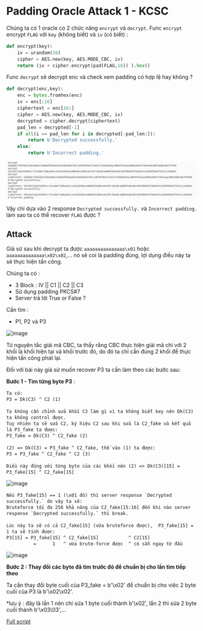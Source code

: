 # Padding Oracle Attack 1 - KCSC

Chúng ta có 1 oracle có 2 chức năng `encrypt` và `decrypt`.
Func `encrypt` encrypt `FLAG` với `key` (không biết) và `iv` (có biết) :

```py
def encrypt(key):
    iv = urandom(16)
    cipher = AES.new(key, AES.MODE_CBC, iv)
    return (iv + cipher.encrypt(pad(FLAG,16)) ).hex()
```

Func `decrypt` sẽ decrypt enc và check xem padding có hợp lệ hay không ?

```py
def decrypt(enc,key):
    enc = bytes.fromhex(enc)
    iv = enc[:16]
    ciphertext = enc[16:]
    cipher = AES.new(key, AES.MODE_CBC, iv)
    decrypted = cipher.decrypt(ciphertext)
    pad_len = decrypted[-1]
    if all(i == pad_len for i in decrypted[-pad_len:]):
        return b'Decrypted successfully.'
    else:
        return b'Incorrect padding.'
```

![image](./img/Screenshot%202022-07-02%20232453.png)

Vậy chỉ dựa vào 2 response `Decrypted successfully.` và `Incorrect padding.` làm sao ta có thể recover `FLAG` được ?

## Attack

Giả sử sau khi decrypt ta được `aaaaaaaaaaaaaaa\x01` hoặc `aaaaaaaaaaaaaa\x02\x02`,... nó sẽ coi là padding đúng, lợi dụng điều này ta sẽ thực hiện tấn công.

Chúng ta có :

- 3 Block : IV || C1 || C2 || C3
- Sử dụng padding PKCS#7
- Server trả lời True or False ?

Cần tìm :

- P1, P2 và P3

![image](https://upload.wikimedia.org/wikipedia/commons/thumb/2/2a/CBC_decryption.svg/900px-CBC_decryption.svg.png)

Từ nguyên tắc giải mã CBC, ta thấy rằng CBC thực hiện giải mã chỉ với 2 khối là khối hiện tại và khối trước đó, do đó ta chỉ cần đúng 2 khối để thực hiện tấn công phát lại.

Đối với bài này giả sử muốn recover P3 ta cần làm theo các bước sau:

**Bước 1 - Tìm từng byte P3** :

```
Ta có:
P3 = Dk(C3) ^ C2 (1)

Ta không cần chỉnh sửa khối C3 làm gì vì ta không biết key nên Dk(C3) ta không control được.
Tuy nhiên ta sẽ sửa C2, ký hiệu C2 sau khi sửa là C2_fake và kết quả là P3_fake ta được:
P3_fake = Dk(C3) ^ C2_fake (2)

(2) => Dk(C3) = P3_fake ^ C2_fake, thế vào (1) ta được:
P3 = P3_fake ^ C2_fake ^ C2 (3)

Điều này đúng với từng byte của các khối nên (2) => Dk(C3)[15] =  P3_fake[15] ^ C2_fake[15]
```

![image](https://samsclass.info/141/proj/p11pad7.png)

```
Nếu P3_fake[15] == 1 (\x01 đó) thì server response `Decrypted successfully.` do vậy ta sẽ:
Bruteforce tối đa 256 khả năng của C2_fake[15:16] đến khi nào server response `Decrypted successfully.` thì break.

Lúc này ta sẽ có cả C2_fake[15] (vừa bruteforce được),  P3_fake[15] = 1 ta sẽ tính được:
P3[15] = P3_fake[15] ^ C2_fake[15]           ^ C2[15]
          =      1   ^ vừa brute-force được  ^ có sẵn ngay từ đầu
```

![image](https://tlseminar.github.io/images/paddingoracle/last-word.png)

**Bước 2 : Thay đổi các byte đã tìm trước đó để chuẩn bị cho lần tìm tiếp theo**

Ta cần thay đổi byte cuối của P3_fake = b'\x02' để chuẩn bị cho việc 2 byte cuối của P3 là b'\x02\x02'.

\*lưu ý : đây là lần 1 nên chỉ sửa 1 byte cuối thành b'\x02', lần 2 thì sửa 2 byte cuối thành b'\x03\03',…

[Full script](./solve.py)

